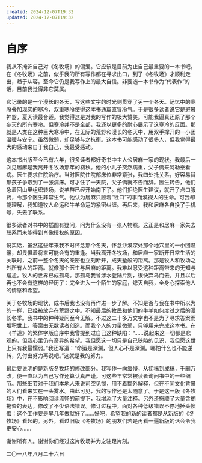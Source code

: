 ```yaml
---
created: 2024-12-07T19:32
updated: 2024-12-07T19:32
---
```

   

# 自序

我从不掩饰自己对《冬牧场》的偏爱。它应该是目前为止自己最重要的一本书吧。在《冬牧场》之前，似乎我的所有写作都在寻求出口，到了《冬牧场》才顺利走出，趋于从容。至今它仍是我写作上的最大自信。非要选一本书作为“代表作”的话，目前我觉得非它莫属。

它记录的是一个漫长的冬天，写这些文字的时光则贯穿了另一个冬天。记忆中的寒冷叠加现实的寒冷，双重寒冷使得这本书通篇直冒冷气。于是很多读者说它是避暑神器，夏天读最合适。我觉得这是对我的写作的极大赞美。可能我逼真还原了那个冬天的所有寒冷。但寒冷并不是全部，我还以更多的耐心展示了这寒冷的反面。那就是人类在这种巨大寒冷中，在无际的荒野和漫长的冬天中，用双手撑开的一小团温暖与安宁。虽然微弱，却足够与之抗衡。这本书可能感动了很多人，但我觉得最大的感动来自于我自己，我最受感动。

这本书出版至今已有六年，很多读者都好奇书中主人公居麻一家的现状。我最后一次见居麻是我离开冬牧场那年的初秋。他的小儿子突然病重，父子俩来阿勒泰看病。医生要求住院治疗。当时医院住院部床位非常紧张，我四处托关系，好容易替那孩子争取到了一张病床。可才住了一天院，父子俩就不告而辞。医生转告，他们急着回山里组织转场，说羊群已经开始南下了。他们拒绝医生建议，就开了点口服药，令那个医生非常生气。他认为居麻只顾着“牲口”的事而漠视人的生命。可我却能理解，我知道牧人命运和牛羊命运的紧密纠缠。再后来，我和居麻各自换了手机号，失去了联系。

很多读者对书中的插图有疑问，问为什么没有一张人物照。这正是和居麻一家失去联系而未能得到肖像授权的原因。

说实话，虽然这些年来我不时怀念那个冬天，怀念沙漠深处那个地穴里的一小团温暖，却畏惧着将来可能会有的重逢。当我离开冬牧场，和居麻一家断开日常生活的关联时，之前一整个冬天的亲密也立刻断开，成天堑般的距离。那是牧人和牧场之外所有人的距离。就像那个医生与居麻的距离。我难以忍受这种距离带来的无知与尴尬。牧人的世界已成孤岛。那孤岛我曾涉水登陆片刻，很快弃岛而去。并且以后再也不会有这样的经历了：完全进入一个陌生的家庭，熄灭自我，全身心探索他人的情感和希望。

关于冬牧场的现状，成书后我也没有再作进一步了解。不知是否与我在书中所以为的一样，已经被放弃在荒野之中。不知最后的牧民和他们的牛羊如何度过之后的漫长冬季。我书中的种种疑问至今无解。不过这二十多万文字也不是为了寻求答案而堆积世上。答案由无数读者创造。而我个人的力量微弱，只够用来完成这本书。在《羊道》的繁体字版自序中我曾提到过自己这种缺陷：“……说起来这一切都是悲观的，但我心里仍有奇异的希望。我但愿这一切只是自己狭隘的见识，我但愿这世上只有我最懦弱。”我还写道：“命运是深渊，但人心不是深渊。哪怕什么也不能逆转，先付出努力再说吧。”这就是我的努力。

最后要说明的是新版冬牧场的修改部分。我写作一向缓慢，从初稿到成稿，千删万改，便一直以为自己写作还算认真严谨。可这些年常常被读者询问书中的一些细节。那些细节对于我们本地人来说司空见惯，用不着额外解释，但在不同文化背景的人们看来实在一头雾水。由此可见，我的写作还是太随意了。于是这一版《冬牧场》中，在不影响阅读流畅的前提下，我增添了大量注释。另外还捋顺了大量含糊拖沓的表达，修改了不少语法错误。修订过程中，面对各种低级错误不停地捶头懊悔：这个工作要是早几年做就好了……好吧，希望我的新的读者都是从新版的《冬牧场》看起的。另外，看过旧版《冬牧场》的朋友们若是再看一遍新版的话会令我更安心……

谢谢所有人。谢谢你们经过这片牧场并为之驻足片刻。

二〇一八年八月二十六日